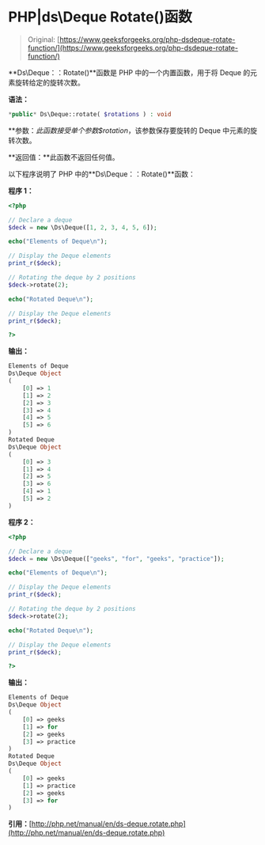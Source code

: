 # PHP|ds\Deque Rotate()函数

> Original: [https://www.geeksforgeeks.org/php-dsdeque-rotate-function/](https://www.geeksforgeeks.org/php-dsdeque-rotate-function/)

**Ds\Deque：：Rotate()**函数是 PHP 中的一个内置函数，用于将 Deque 的元素旋转给定的旋转次数。

**语法：**

```php
*public* Ds\Deque::rotate( $rotations ) : void
```

**参数：**此函数接受单个参数*$rotation*，该参数保存要旋转的 Deque 中元素的旋转次数。

**返回值：**此函数不返回任何值。

以下程序说明了 PHP 中的**Ds\Deque：：Rotate()**函数：

**程序 1：**

```php
<?php

// Declare a deque
$deck = new \Ds\Deque([1, 2, 3, 4, 5, 6]);

echo("Elements of Deque\n");

// Display the Deque elements
print_r($deck);

// Rotating the deque by 2 positions
$deck->rotate(2);

echo("Rotated Deque\n");

// Display the Deque elements
print_r($deck);

?>
```

**输出：**

```php
Elements of Deque
Ds\Deque Object
(
    [0] => 1
    [1] => 2
    [2] => 3
    [3] => 4
    [4] => 5
    [5] => 6
)
Rotated Deque
Ds\Deque Object
(
    [0] => 3
    [1] => 4
    [2] => 5
    [3] => 6
    [4] => 1
    [5] => 2
)

```

**程序 2：**

```php
<?php

// Declare a deque
$deck = new \Ds\Deque(["geeks", "for", "geeks", "practice"]);

echo("Elements of Deque\n");

// Display the Deque elements
print_r($deck);

// Rotating the deque by 2 positions
$deck->rotate(2);

echo("Rotated Deque\n");

// Display the Deque elements
print_r($deck);

?>
```

**输出：**

```php
Elements of Deque
Ds\Deque Object
(
    [0] => geeks
    [1] => for
    [2] => geeks
    [3] => practice
)
Rotated Deque
Ds\Deque Object
(
    [0] => geeks
    [1] => practice
    [2] => geeks
    [3] => for
)

```

**引用：**[http://php.net/manual/en/ds-deque.rotate.php](http://php.net/manual/en/ds-deque.rotate.php)